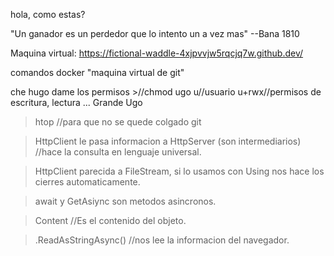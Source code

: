 hola, como estas?

"Un ganador es un perdedor que lo intento un a vez mas"
--Bana 1810

Maquina virtual: https://fictional-waddle-4xjpvvjw5rqcjq7w.github.dev/

comandos docker "maquina virtual de git"

che hugo dame los permisos >//chmod ugo u//usuario u+rwx//permisos de escritura, lectura ... Grande Ugo

> htop //para que no se quede colgado git

>HttpClient le pasa informacion a HttpServer (son intermediarios)   //hace la consulta en lenguaje universal.

>HttpClient parecida a FileStream, si lo usamos con Using nos hace los cierres automaticamente.

>await y GetAsiync son metodos asincronos.

>Content   //Es el contenido del objeto.

>.ReadAsStringAsync()  //nos lee la informacion del navegador.




